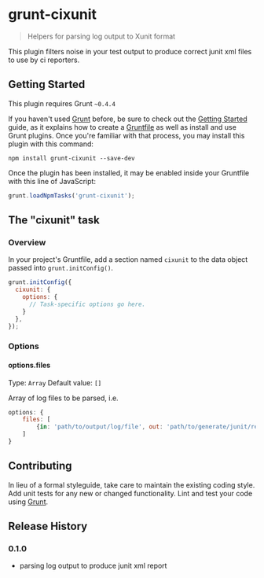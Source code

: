 # grunt-cixunit

> Helpers for parsing log output to Xunit format

This plugin filters noise in your test output to produce correct junit xml files to use by ci reporters.

## Getting Started
This plugin requires Grunt `~0.4.4`

If you haven't used [Grunt](http://gruntjs.com/) before, be sure to check out the [Getting Started](http://gruntjs.com/getting-started) guide, as it explains how to create a [Gruntfile](http://gruntjs.com/sample-gruntfile) as well as install and use Grunt plugins. Once you're familiar with that process, you may install this plugin with this command:

```shell
npm install grunt-cixunit --save-dev
```

Once the plugin has been installed, it may be enabled inside your Gruntfile with this line of JavaScript:

```js
grunt.loadNpmTasks('grunt-cixunit');
```

## The "cixunit" task

### Overview
In your project's Gruntfile, add a section named `cixunit` to the data object passed into `grunt.initConfig()`.

```js
grunt.initConfig({
  cixunit: {
    options: {
      // Task-specific options go here.
    }
  },
});
```

### Options

#### options.files
Type: `Array`
Default value: `[]`

Array of log files to be parsed, i.e.

```js
options: {
    files: [
        {in: 'path/to/output/log/file', out: 'path/to/generate/junit/report.xml'}
    ]
}
```

## Contributing
In lieu of a formal styleguide, take care to maintain the existing coding style. Add unit tests for any new or changed functionality. Lint and test your code using [Grunt](http://gruntjs.com/).

## Release History

### 0.1.0
 - parsing log output to produce junit xml report
